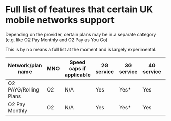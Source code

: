 # Full list of features that certain UK mobile networks support

Depending on the provider, certain plans may be in a separate category (e.g. like O2 Pay Monthly and O2 Pay as You Go)

This is by no means a full list at the moment and is largely experimental.

|Network/plan name|MNO|Speed caps if applicable|2G service|3G service|4G service|5G service|Voice over LTE|Voice over WiFi|Visual voicemail|eSIM|
|-|-|-|-|-|-|-|-|-|-|-|
|O2 PAYG/Rolling Plans|O2|N/A|Yes|Yes*|Yes|No|No|No|No|No|
|O2 Pay Monthly|O2|N/A|Yes|Yes*|Yes|Yes|Yes|Yes*|Yes|Yes|
